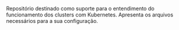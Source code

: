Repositório destinado como suporte para o entendimento do funcionamento dos clusters com Kubernetes. Apresenta os arquivos necessários para a sua configuração.
